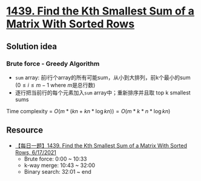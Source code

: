 # [1439. Find the Kth Smallest Sum of a Matrix With Sorted Rows](https://leetcode.com/problems/find-the-kth-smallest-sum-of-a-matrix-with-sorted-rows/description/)

## Solution idea

### Brute force - Greedy Algorithm
* `sum` array: 前i行个array的所有可能sum，从小到大排列，前k个最小的sum ($0 \leq i \leq m-1$ where $m$是总行数)
* 逐行把当前行的每个元素加入`sum` array中；重新排序并且取 top k smallest sums

Time complexity = $O(m * (kn + kn* \log kn)) = O(m*k*n* \log kn)$


## Resource

* [【每日一题】1439. Find the Kth Smallest Sum of a Matrix With Sorted Rows, 6/17/2021](https://www.youtube.com/watch?v=y9EzW-S63Vo&ab_channel=HuifengGuan)
    * Brute force: 0:00 ~ 10:33
    * k-way merge: 10:43 ~ 32:00
    * Binary search: 32:01 ~ end